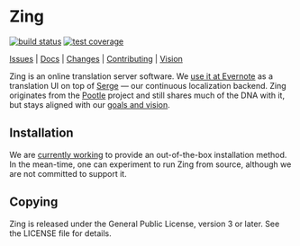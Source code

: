 Zing
====

[![build status](https://img.shields.io/travis/evernote/zing.svg?style=flat-square)](https://travis-ci.org/evernote/zing)
[![test coverage](https://img.shields.io/coveralls/evernote/zing/master.svg?style=flat-square)](https://coveralls.io/github/evernote/zing?branch=master)

[Issues](https://github.com/evernote/zing/issues) |
[Docs](https://github.com/evernote/zing/blob/master/docs/README.md) |
[Changes](https://github.com/evernote/zing/blob/master/docs/CHANGES.md) |
[Contributing](https://github.com/evernote/zing/blob/master/CONTRIBUTING.md) |
[Vision](https://github.com/evernote/zing/blob/master/GOALS.md)

Zing is an online translation server software. We [use it at
Evernote](https://translate.evernote.com/) as a translation UI on top of
[Serge](https://serge.io) — our continuous localization backend. Zing
originates from the [Pootle](http://pootle.translatehouse.org/) project and
still shares much of the DNA with it, but stays aligned with our [goals and
vision](https://github.com/evernote/zing/blob/master/GOALS.md).


Installation
------------

We are [currently working](https://github.com/evernote/zing/issues/25) to
provide an out-of-the-box installation method. In the mean-time, one can
experiment to run Zing from source, although we are not committed to support
it.


Copying
-------

Zing is released under the General Public License, version 3 or later. See the
LICENSE file for details.
